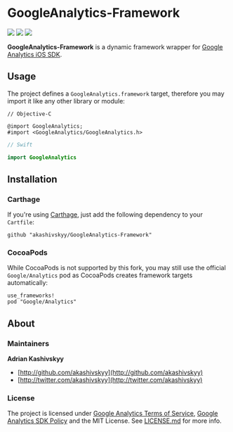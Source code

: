 # GoogleAnalytics-Framework

[![](https://img.shields.io/github/tag/akashivskyy/GoogleAnalytics-Framework.svg?label=version)](https://github.com/akashivskyy/GoogleAnalytics-Framework/tags)
[![](https://img.shields.io/badge/carthage-compatible-brightgreen.svg)](https://github.com/Carthage/Carthage)
[![](https://img.shields.io/badge/cocoapods-incompatible-red.svg)](https://github.com/Carthage/Carthage)

**GoogleAnalytics-Framework** is a dynamic framework wrapper for [Google Analytics iOS SDK](https://developers.google.com/analytics/devguides/collection/ios/v3/).

## Usage

The project defines a `GoogleAnalytics.framework` target, therefore you may import it like any other library or module:

```objc
// Objective-C

@import GoogleAnalytics;
#import <GoogleAnalytics/GoogleAnalytics.h>
```

```swift
// Swift

import GoogleAnalytics
```

## Installation

### Carthage

If you're using [Carthage](https://github.com/Carthage/Carthage), just add the following dependency to your `Cartfile`:

```none
github "akashivskyy/GoogleAnalytics-Framework"
```

### CocoaPods

While CocoaPods is not supported by this fork, you may still use the official `Google/Analytics` pod as CocoaPods creates framework targets automatically:

```none
use_frameworks!
pod "Google/Analytics"
```

## About

### Maintainers

**Adrian Kashivskyy**

- [http://github.com/akashivskyy](http://github.com/akashivskyy)
- [http://twitter.com/akashivskyy](http://twitter.com/akashivskyy)

### License

The project is licensed under [Google Analytics Terms of Service](http://www.google.com/analytics/terms/us.html), [Google Analytics SDK Policy](https://developers.google.com/analytics/devguides/collection/protocol/policy) and the MIT License. See [LICENSE.md](LICENSE.md) for more info.
